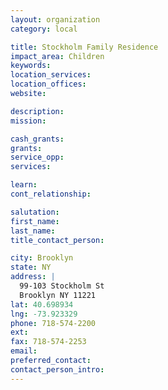 ```yaml
---
layout: organization
category: local

title: Stockholm Family Residence
impact_area: Children
keywords: 
location_services: 
location_offices: 
website:  

description: 
mission: 

cash_grants: 
grants: 
service_opp: 
services: 

learn: 
cont_relationship: 

salutation: 
first_name: 
last_name: 
title_contact_person: 

city: Brooklyn
state: NY
address: |
  99-103 Stockholm St     
  Brooklyn NY 11221
lat: 40.698934
lng: -73.923329
phone: 718-574-2200
ext: 
fax: 718-574-2253
email: 
preferred_contact: 
contact_person_intro: 
---
```

